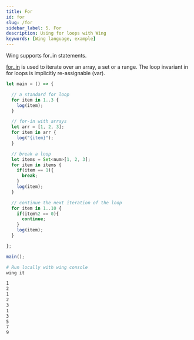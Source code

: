 ```yaml
---
title: For
id: for
slug: /for
sidebar_label: 5. For
description: Using for loops with Wing
keywords: [Wing language, example]
---
```


Wing supports for..in statements.

[for..in](/docs/api/language-reference#26-for) is used to iterate over an array, a set or a range. The loop invariant in for loops is implicitly re-assignable (var).

```js playground title="main.w"
let main = () => {

  // a standard for loop
  for item in 1..3 {
    log(item);
  }

  // for-in with arrays
  let arr = [1, 2, 3];
  for item in arr {
    log("{item}");
  }

  // break a loop
  let items = Set<num>[1, 2, 3];
  for item in items {
    if(item == 1){
      break;
    }
    log(item);
  }

  // continue the next iteration of the loop
  for item in 1..10 {
    if(item%2 == 0){
      continue;
    }
    log(item);
  }

};

main();

```

```bash title="Wing console output"
# Run locally with wing console
wing it

1
2
1
2
3
1
3
5
7
9
```